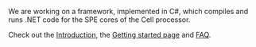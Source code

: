 We are working on a framework, implemented in C#, which compiles and runs .NET code for the SPE cores of the Cell processor.

Check out the [Introduction](Introduction.md), the [Getting started page](GettingStarted.md) and [FAQ](FAQ.md).